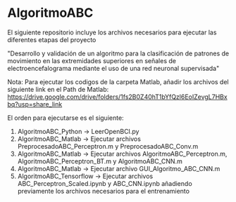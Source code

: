 # AlgoritmoABC

El siguiente repositorio incluye los archivos necesarios para ejecutar las diferentes 
etapas del proyecto

"Desarrollo y validación de un algoritmo para la clasificación de 
patrones de movimiento en las extremidades superiores en señales de electroencefalograma 
mediante el uso de una red neuronal supervisada"

Nota: Para ejecutar los codigos de la carpeta Matlab, añadir los archivos del siguiente link en el Path de Matlab:
https://drive.google.com/drive/folders/1fs2B0Z40hT1bYfQzl6EoIZevgL7HBxbq?usp=share_link

El orden para ejecutarse es el siguiente:
1. AlgoritmoABC_Python -> LeerOpenBCI.py
2. AlgoritmoABC_Matlab -> Ejecutar archivos PreprocesadoABC_Perceptron.m y PreprocesadoABC_Conv.m
3. AlgoritmoABC_Matlab -> Ejecutar archivos AlgoritmoABC_Perceptron.m, AlgoritmoABC_Perceptron_BT.m y AlgoritmoABC_CNN.m
4. AlgoritmoABC_Matlab -> Ejecutar archivo GUI_Algoritmo_ABC_CNN.m
5. AlgoritmoABC_Tensorflow -> Ejecutar archivos ABC_Perceptron_Scaled.ipynb y ABC_CNN.ipynb añadiendo previamente los archivos necesarios para el entrenamiento
